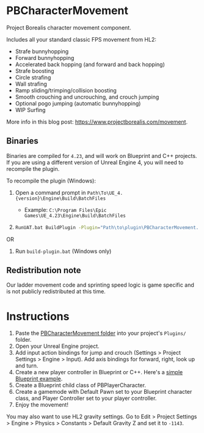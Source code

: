 # PBCharacterMovement
Project Borealis character movement component.

Includes all your standard classic FPS movement from HL2:

* Strafe bunnyhopping
* Forward bunnyhopping
* Accelerated back hopping (and forward and back hopping)
* Strafe boosting
* Circle strafing
* Wall strafing
* Ramp sliding/trimping/collision boosting
* Smooth crouching and uncrouching, and crouch jumping
* Optional pogo jumping (automatic bunnyhopping)
* WIP Surfing

More info in this blog post: https://www.projectborealis.com/movement.

## Binaries

Binaries are compiled for `4.23`, and will work on Blueprint and C++ projects.
If you are using a different version of Unreal Engine 4, you will need to recompile the plugin.

To recompile the plugin (Windows):
1. Open a command prompt in `Path\To\UE_4.{version}\Engine\Build\BatchFiles` 

    * Example: `C:\Program Files\Epic Games\UE_4.23\Engine\Build\BatchFiles`

2. ```bash
   RunUAT.bat BuildPlugin -Plugin="Path\to\plugin\PBCharacterMovement.uplugin" -Package="Path\to\compiled\plugin" -targetplatforms=Win64
   ```
OR

1. Run `build-plugin.bat` (Windows only)


## Redistribution note

Our ladder movement code and sprinting speed logic is game specific and is not publicly redistributed at this time.

# Instructions

1. Paste the [PBCharacterMovement folder](https://github.com/ProjectBorealis/PBCharacterMovement/archive/master.zip) into your project's `Plugins/` folder.
2. Open your Unreal Engine project.
3. Add input action bindings for jump and crouch (Settings > Project Settings > Engine > Input). Add axis bindings for forward, right, look up and turn.
4. Create a new player controller in Blueprint or C++. Here's a [simple Blueprint example](https://blueprintue.com/blueprint/l7vxktwk/).
5. Create a Blueprint child class of PBPlayerCharacter.
6. Create a gamemode with Default Pawn set to your Blueprint character class, and Player Controller set to your player controller.
7. Enjoy the movement!

You may also want to use HL2 gravity settings. Go to Edit > Project Settings > Engine > Physics > Constants > Default Gravity Z and set it to `-1143`.
